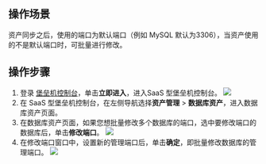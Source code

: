 ## 操作场景
资产同步之后，使用的端口为默认端口（例如 MySQL 默认为3306），当资产使用的不是默认端口时，可批量进行修改。

## 操作步骤
1. 登录 [堡垒机控制台](https://console.cloud.tencent.com/dsgc/bh)，单击**立即进入**，进入SaaS 型堡垒机控制台。
![](https://qcloudimg.tencent-cloud.cn/raw/b2f6673b0cad7c2f423a6b6e287179af.png)
2. 在 SaaS 型堡垒机控制台，在左侧导航选择**资产管理** > **数据库资产**，进入数据库资产页面。
3. 在数据库资产页面，如果您想批量修改多个数据库的端口，选中要修改端口的数据库后，单击**修改端口**。
![](https://qcloudimg.tencent-cloud.cn/raw/33b7fabf30f5db7872dfa396f3d7e87e.png)
4. 在修改端口窗口中，设置新的管理端口后，单击**确定**，即批量修改数据库的管理端口。
![](https://qcloudimg.tencent-cloud.cn/raw/490769e9ae36059f65b143d5c8a19774.png)
